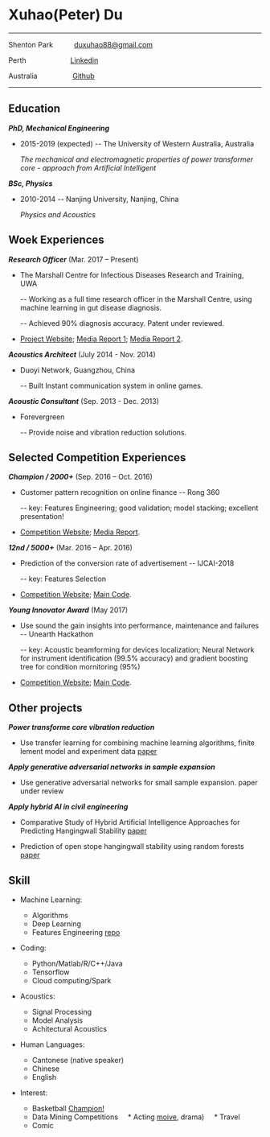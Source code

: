 Xuhao(Peter) Du
============

-------------------     ----------------------------
Shenton Park&emsp;&emsp;&emsp;duxuhao88@gmail.com

Perth&emsp;&emsp;&emsp;&emsp;&emsp;&emsp;   [Linkedin](http://www.linkedin.com/in/duxuhao)

Australia&emsp;&emsp;&emsp;&emsp;&emsp;[Github](https://github.com/duxuhao)
-------------------     ----------------------------

Education
---------

***PhD, Mechanical Engineering***

- 2015-2019 (expected) -- The University of Western Australia, Australia 

    *The mechanical and electromagnetic properties of power transformer core - approach from Artificial Intelligent*


***BSc, Physics***
- 2010-2014 -- Nanjing University, Nanjing, China

    *Physics and Acoustics*

Woek Experiences
----------

***Research Officer*** (Mar. 2017 – Present)

- The Marshall Centre for Infectious Diseases Research and Training, UWA

   -- Working as a full time research officer in the Marshall Centre, using machine learning in gut disease diagnosis. 
   
   -- Achieved 90% diagnosis accuracy. Patent under reviewed.

* [Project Website](http://crowdresearch.uwa.edu.au/project/noisy-guts-project/);   [Media Report 1](https://thewest.com.au/news/wa/noisy-guts-have-keen-ear-for-stomach-woes-ng-b88449741z);   [Media Report 2](https://particle.scitech.org.au/people/listen-to-your-gut/).

***Acoustics Architect*** (July 2014 - Nov. 2014)

- Duoyi Network, Guangzhou, China

   -- Built Instant communication system in online games.

***Acoustic Consultant*** (Sep. 2013 - Dec. 2013)

- Forevergreen

   -- Provide noise and vibration reduction solutions.
   
Selected Competition Experiences
----------

***Champion / 2000+*** (Sep. 2016 – Oct. 2016)

- Customer pattern recognition on online finance -- Rong 360

   -- key: Features Engineering; good validation; model stacking; excellent presentation!

* [Competition Website](http://openresearch.rong360.com/dataanalysis2016/index/#right-shouye);  [Media Report](http://news.qlwb.com.cn/2016/1028/762071.shtml).

***12nd / 5000+*** (Mar. 2016 – Apr. 2016)

- Prediction of the conversion rate of advertisement -- IJCAI-2018

   -- key: Features Selection

* [Competition Website](https://tianchi.aliyun.com/competition/introduction.htm?spm=5176.11409106.5678.1.70604055JiOpvu&raceId=231647&_lang=en_US);  [Main Code](https://github.com/duxuhao/Feature-Selection).

***Young Innovator Award*** (May 2017)

- Use sound the gain insights into performance, maintenance and failures -- Unearth Hackathon

   -- key: Acoustic beamforming for devices localization; Neural Network for instrument identification (99.5% accuracy) and gradient boosting tree for condition mornitoring (95%)

* [Competition Website](https://unearthed.solutions/perth-hackathon-unearths-a-gold-mine-of-valuable-solutions-for-newcrest-and-south32/);  [Main Code](https://github.com/duxuhao/Hackathon2017Perth).

Other projects
----------

***Power transforme core vibration reduction***

- Use transfer learning for combining machine learning algorithms, finite lement model and experiment data [paper](https://arxiv.org/ftp/arxiv/papers/1703/1703.07130.pdf)

***Apply generative adversarial networks in sample expansion***

- Use generative adversarial networks for small sample expansion. paper under review

***Apply hybrid AI in civil engineering***

- Comparative Study of Hybrid Artificial Intelligence Approaches for Predicting Hangingwall Stability [paper](https://ascelibrary.org/doi/full/10.1061/%28ASCE%29CP.1943-5487.0000737)

- Prediction of open stope hangingwall stability using random forests [paper](https://link.springer.com/article/10.1007%2Fs11069-018-3246-7)

Skill
----------------------------------------
* Machine Learning:

     * Algorithms
     * Deep Learning
     * Features Engineering [repo](https://github.com/duxuhao/Feature-Selection)
     
* Coding:

     * Python/Matlab/R/C++/Java
     * Tensorflow
     * Cloud computing/Spark
         
* Acoustics:

     * Signal Processing
     * Model Analysis
     * Achitectural Acoustics
     
* Human Languages:

     * Cantonese (native speaker)
     * Chinese
     * English

* Interest:

     * Basketball [Champion!](https://www.facebook.com/pg/UWABasketballClub/photos/?tab=album&album_id=485737261623448)
     * Data Mining Competitions
     * Acting [moive](http://new-play.tudou.com/v/162380334.html?spm=a2h0k.8191414.0.0&from=s1.8-1-1.2), drama)
     * Travel
     * Comic
